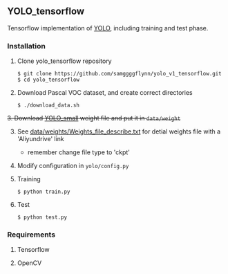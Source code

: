 ## YOLO_tensorflow

Tensorflow implementation of [YOLO](https://arxiv.org/pdf/1506.02640.pdf), including training and test phase.

### Installation

1. Clone yolo_tensorflow repository
	```Shell
	$ git clone https://github.com/samggggflynn/yolo_v1_tensorflow.git
    $ cd yolo_tensorflow
	```

2. Download Pascal VOC dataset, and create correct directories
	```Shell
	$ ./download_data.sh
	```

~~3. Download [YOLO_small](https://drive.google.com/file/d/0B5aC8pI-akZUNVFZMmhmcVRpbTA/view?usp=sharing)
weight file and put it in `data/weight`~~

3. See [data/weights/Weights_file_describe.txt](https://github.com/samggggflynn/yolo_v1_tensorflow/blob/master/data/weights/Weights_file_describe.txt) for detial weights file with a 'Aliyundrive' link

	- remember change file type to 'ckpt'

4. Modify configuration in `yolo/config.py`

5. Training
	```Shell
	$ python train.py
	```

6. Test
	```Shell
	$ python test.py
	```

### Requirements
1. Tensorflow

2. OpenCV
